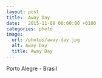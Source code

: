 ```yaml
---
layout: post
title:  Away Day
date:   2015-11-08 00:00:00 +0100
categories: photo
image:
  url: /photos/away-day.jpg
  alt: Away Day
  title: Away Day
---
```

Porto Alegre - Brasil
